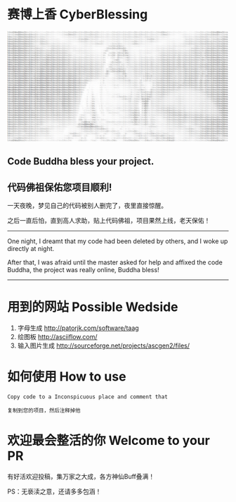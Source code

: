 # 赛博上香 CyberBlessing 

![](Picture/Picture_0.png)

Code Buddha bless your project.
--
代码佛祖保佑您项目顺利!
--



一天夜晚，梦见自己的代码被别人删完了，夜里直接惊醒。

之后一直后怕，直到高人求助，贴上代码佛祖，项目果然上线，老天保佑！

---
One night, I dreamt that my code had been deleted by others, and I woke up directly at night. 

After that, I was afraid until the master asked for help and affixed the code Buddha, the project was really online, Buddha bless!

---

# 用到的网站 Possible Wedside 
1. 字母生成 http://patorjk.com/software/taag
2. 绘图板 http://asciiflow.com/
3. 输入图片生成 http://sourceforge.net/projects/ascgen2/files/ 

# 如何使用 How to use 

~~~
Copy code to a Inconspicuous place and comment that
~~~

~~~
复制到您的项目，然后注释掉他
~~~

# 欢迎最会整活的你 Welcome to your PR 

有好活欢迎投稿，集万家之大成，各方神仙Buff叠满！



PS：无亵渎之意，还请多多包涵！